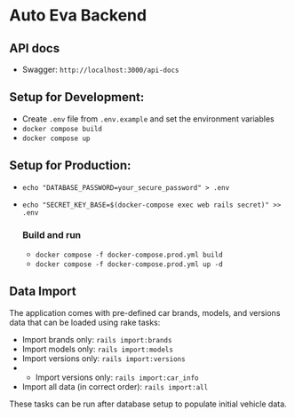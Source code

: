 # Auto Eva Backend

## API docs

- Swagger: `http://localhost:3000/api-docs`

## Setup for Development:
- Create `.env` file from `.env.example` and set the environment variables
- `docker compose build`
- `docker compose up`

## Setup for Production:

- `echo "DATABASE_PASSWORD=your_secure_password" > .env`
- `echo "SECRET_KEY_BASE=$(docker-compose exec web rails secret)" >> .env`

    ### Build and run
    - `docker compose -f docker-compose.prod.yml build`
    - `docker compose -f docker-compose.prod.yml up -d`

## Data Import
The application comes with pre-defined car brands, models, and versions data that can be loaded using rake tasks:

- Import brands only: `rails import:brands`
- Import models only: `rails import:models`
- Import versions only: `rails import:versions`
- - Import versions only: `rails import:car_info`
- Import all data (in correct order): `rails import:all`

These tasks can be run after database setup to populate initial vehicle data.
